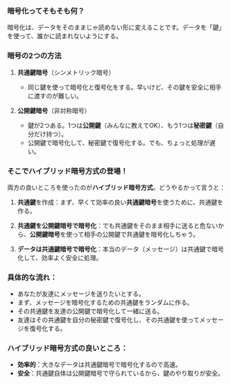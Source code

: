 ### 暗号化ってそもそも何？
暗号化は、データをそのままじゃ読めない形に変えることです。データを「鍵」を使って、誰かに読まれないようにする。

### 暗号の2つの方法
1. **共通鍵暗号**（シンメトリック暗号）
   - 同じ鍵を使って暗号化と復号化をする。早いけど、その鍵を安全に相手に渡すのが難しい。
   
2. **公開鍵暗号**（非対称暗号）
   - 鍵が2つある。1つは**公開鍵**（みんなに教えてOK）、もう1つは**秘密鍵**（自分だけ持つ）。
   - 公開鍵で暗号化して、秘密鍵で復号化する。でも、ちょっと処理が遅い。

### そこでハイブリッド暗号方式の登場！
両方の良いところを使ったのが**ハイブリッド暗号方式**。どうやるかって言うと：

1. **共通鍵**を作成：まず、早くて効率の良い**共通鍵暗号**を使うために、共通鍵を作る。
   
2. **共通鍵を公開鍵暗号で暗号化**：でも共通鍵をそのまま相手に送ると危ないから、**公開鍵暗号**を使って相手の公開鍵で共通鍵を暗号化しちゃう。

3. **データは共通鍵暗号で暗号化**：本当のデータ（メッセージ）は共通鍵で暗号化して、効率よく安全に処理。

### 具体的な流れ：
- あなたが友達にメッセージを送りたいとする。
- まず、メッセージを暗号化するための共通鍵をランダムに作る。
- その共通鍵を友達の公開鍵で暗号化して一緒に送る。
- 友達はその共通鍵を自分の秘密鍵で復号化し、その共通鍵を使ってメッセージを復号化する。

### ハイブリッド暗号方式の良いところ：
- **効率的**：大きなデータは共通鍵暗号で暗号化するので高速。
- **安全**：共通鍵自体は公開鍵暗号で守られているから、鍵のやり取りが安全。
